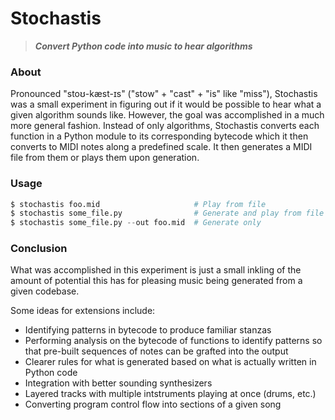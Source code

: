 # Stochastis

> ***Convert Python code into music to hear algorithms***

### About

Pronounced "stoʊ-kæst-ɪs" ("stow" + "cast" + "is" like "miss"), Stochastis was a
small experiment in figuring out if it would be possible to hear what a given
algorithm sounds like. However, the goal was accomplished in a much more general
fashion. Instead of only algorithms, Stochastis converts each function
in a Python module to its corresponding bytecode which it then converts to MIDI
notes along a predefined scale. It then generates a MIDI file from them or plays
them upon generation.

### Usage

```python
$ stochastis foo.mid                     # Play from file
$ stochastis some_file.py                # Generate and play from file
$ stochastis some_file.py --out foo.mid  # Generate only
```

### Conclusion

What was accomplished in this experiment is just a small inkling of the amount
of potential this has for pleasing music being generated from a given codebase.

Some ideas for extensions include:

* Identifying patterns in bytecode to produce familiar stanzas
* Performing analysis on the bytecode of functions to identify patterns so that
pre-built sequences of notes can be grafted into the output
* Clearer rules for what is generated based on what is actually written in
Python code
* Integration with better sounding synthesizers
* Layered tracks with multiple intstruments playing at once (drums, etc.)
* Converting program control flow into sections of a given song
